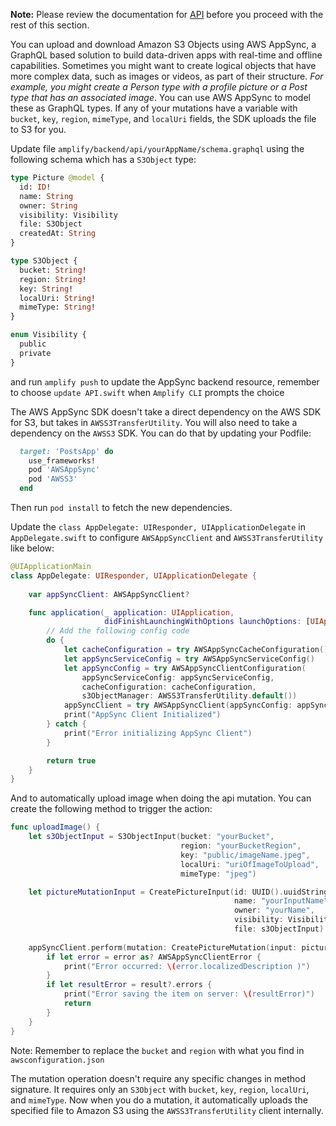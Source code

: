 **Note:** Please review the documentation for [API](~/sdk/api/graphql.md) before you proceed with the rest of this section. 

You can upload and download Amazon S3 Objects using AWS AppSync, a GraphQL based solution to build data-driven apps with real-time and offline capabilities. Sometimes you might want to create logical objects that have more complex data, such as images or videos, as part of their structure.  _For example, you might create a Person type with a profile picture or a Post type that has an associated image_. You can use AWS AppSync to model these as GraphQL types. If any of your mutations have a variable with `bucket`, `key`, `region`, `mimeType`, and `localUri` fields, the SDK uploads the file to S3 for you.

Update file `amplify/backend/api/yourAppName/schema.graphql` using the following schema which has a `S3Object` type:

```graphql
type Picture @model {
  id: ID!
  name: String
  owner: String
  visibility: Visibility
  file: S3Object
  createdAt: String
}

type S3Object {
  bucket: String!
  region: String!
  key: String!
  localUri: String!
  mimeType: String!
}

enum Visibility {
  public
  private
}
```

and run `amplify push` to update the AppSync backend resource, remember to choose `update API.swift` when `Amplify CLI` prompts the choice

The AWS AppSync SDK doesn't take a direct dependency on the AWS SDK for S3, but takes in `AWSS3TransferUtility`. You will also need to take a dependency on the `AWSS3` SDK. You can do that by updating your Podfile:

```ruby
  target: 'PostsApp' do
    use_frameworks!
    pod 'AWSAppSync'
    pod 'AWSS3'
  end
```

Then run `pod install` to fetch the new dependencies.

Update the `class AppDelegate: UIResponder, UIApplicationDelegate` in `AppDelegate.swift` to configure `AWSAppSyncClient` and `AWSS3TransferUtility` like below:

```swift
@UIApplicationMain
class AppDelegate: UIResponder, UIApplicationDelegate {
    
    var appSyncClient: AWSAppSyncClient?

    func application(_ application: UIApplication, 
                     didFinishLaunchingWithOptions launchOptions: [UIApplication.LaunchOptionsKey: Any]?) -> Bool {
        // Add the following config code
        do {
            let cacheConfiguration = try AWSAppSyncCacheConfiguration()
            let appSyncServiceConfig = try AWSAppSyncServiceConfig()
            let appSyncConfig = try AWSAppSyncClientConfiguration(
                appSyncServiceConfig: appSyncServiceConfig,
                cacheConfiguration: cacheConfiguration,
                s3ObjectManager: AWSS3TransferUtility.default())
            appSyncClient = try AWSAppSyncClient(appSyncConfig: appSyncConfig)
            print("AppSync Client Initialized")
        } catch {
            print("Error initializing AppSync Client")
        }

        return true
    }
}
```

And to automatically upload image when doing the api mutation. You can create the following method to trigger the action:

```swift
func uploadImage() {
    let s3ObjectInput = S3ObjectInput(bucket: "yourBucket",
                                      region: "yourBucketRegion",
                                      key: "public/imageName.jpeg",
                                      localUri: "uriOfImageToUpload",
                                      mimeType: "jpeg")

    let pictureMutationInput = CreatePictureInput(id: UUID().uuidString,
                                                  name: "yourInputName",
                                                  owner: "yourName",
                                                  visibility: Visibility(rawValue: "public"),
                                                  file: s3ObjectInput)      
  
    appSyncClient.perform(mutation: CreatePictureMutation(input: pictureMutationInput)) { (result, error) in
        if let error = error as? AWSAppSyncClientError {
            print("Error occurred: \(error.localizedDescription )")
        }
        if let resultError = result?.errors {
            print("Error saving the item on server: \(resultError)")
            return
        }
    }
}            
```
Note: Remember to replace the `bucket` and `region` with what you find in `awsconfiguration.json`

The mutation operation doesn't require any specific changes in method signature. It requires only an `S3Object` with `bucket`, `key`, `region`, `localUri`, and `mimeType`. Now when you do a mutation, it automatically uploads the specified file to Amazon S3 using the `AWSS3TransferUtility` client internally.
